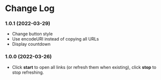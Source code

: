 # Change Log

### 1.0.1 (2022-03-29)

- Change button style
- Use encodeURI instead of copying all URLs
- Display countdown

### 1.0.0 (2022-03-26)

- Click **start** to open all links (or refresh them when existing), click **stop** to stop refreshing.
